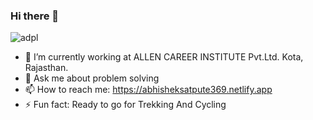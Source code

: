 ### Hi there 👋


![adpl](https://user-images.githubusercontent.com/111485944/185743392-abfdd259-9953-4bf4-8be8-28b3ebbd2d9e.png)


- 🔭 I’m currently working at ALLEN CAREER INSTITUTE Pvt.Ltd. Kota, Rajasthan.
- 💬 Ask me about problem solving
- 📫 How to reach me: https://abhisheksatpute369.netlify.app
- ⚡ Fun fact: Ready to go for Trekking And Cycling
